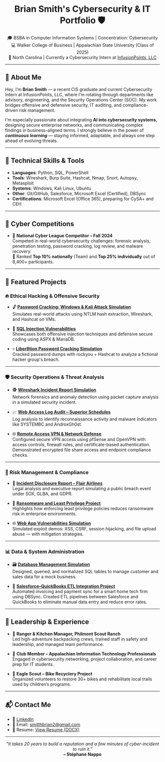 <h1 align="center">Brian Smith's Cybersecurity & IT Portfolio 🛡️</h1>
<p align="center">
  🎓 BSBA in Computer Information Systems | Concentration: Cybersecurity <br>
  💻 Walker College of Business | Appalachian State University (Class of 2025) <br>
  📍 North Carolina | Currently a Cybersecurity Intern at <a href="https://infusionpoints.com/" target="_blank" rel="noopener noreferrer">InfusionPoints, LLC</a>
</p>

---

## 🔹 About Me

Hey, I’m **Brian Smith** — a recent CIS graduate and current Cybersecurity Intern at InfusionPoints, LLC, where I’m rotating through departments like advisory, engineering, and the Security Operations Center (SOC). My work bridges offensive and defensive security, IT auditing, and compliance-driven risk management.

I'm especially passionate about integrating **AI into cybersecurity systems**, designing secure enterprise networks, and communicating complex findings in business-aligned terms. I strongly believe in the power of **_continuous learning_** — staying informed, adaptable, and always one step ahead of evolving threats.

---

## 🧠 Technical Skills & Tools

- **Languages**: Python, SQL, PowerShell
- **Tools**: Wireshark, Burp Suite, Hashcat, Nmap, Snort, Autopsy, Metasploit
- **Systems**: Windows, Kali Linux, Ubuntu
- **Other**: Git/GitHub, Salesforce, Microsoft Excel (Certified), DBSync
- **Certifications**: Microsoft Excel (Office 365), preparing for CySA+ and CEH

---

## 🏁 Cyber Competitions

- 🥷 **National Cyber League Competitor – Fall 2024**  
  Competed in real-world cybersecurity challenges: forensic analysis, penetration testing, password cracking, log review, and malware recovery.  
  🏅 Ranked **Top 10% nationally** (Team) and **Top 25% individually** out of 8,400+ participants.

---

## 📂 Featured Projects

### 🔥 Ethical Hacking & Offensive Security

- 🔓 [**Password Cracking: Windows & Kali Attack Simulation**](https://github.com/smitthbrian/Password-Cracking)  
  Simulates real-world attacks using NTLM hash extraction, Wireshark, and Hashcat on VMs.

- 🩻 [**SQL Injection Vulnerabilities**](https://github.com/smitthbrian/SQL-Injection-Vulnerabilities)  
  Showcases both offensive injection techniques and defensive secure coding using ASPX & MariaDB.

- 💀 [**Liber8tion Password Cracking Simulation**](https://github.com/smitthbrian/Network-Traffic-Analysis)  
  Cracked password dumps with rockyou + Hashcat to analyze a fictional hacker group's breach.

---

### 🛡️ Security Operations & Threat Analysis

- 🕵️ [**Wireshark Incident Report Simulation**](https://github.com/smitthbrian/Wireshark-Incident-Report-)  
  Network forensics and anomaly detection using packet capture analysis in a simulated security incident.

- 📈 [**Web Access Log Audit – Superior Schedules**](https://github.com/smitthbrian/Password-Audit-Simulation)  
  Log analysis to identify reconnaissance activity and malware indicators like SYSTEMBC and AndroxGh0st.

- 🌐 [**Remote Access VPN & Network Defense**](https://github.com/smitthbrian/VPN)  
  Configured secure VPN access using pfSense and OpenVPN with access controls, firewall rules, and certificate-based authentication. Demonstrated encrypted file share access and endpoint compliance checks.

---

### 🚨 Risk Management & Compliance

- 🧾 [**Incident Disclosure Report – Flair Airlines**](https://github.com/smitthbrian/Incident-Disclosure-Mock-Report)  
  Legal analysis and executive report simulating a public breach event under SOX, GLBA, and GDPR.

- 🦠 [**Ransomware and Least Privilege Project**](https://github.com/smitthbrian/Ransomware-and-Least-Privilege-Project)  
  Highlights how enforcing least privilege policies reduces ransomware risk in enterprise environments.

- 🌐 [**Web App Vulnerabilities Simulation**](https://github.com/smitthbrian/XSS-CSRF-Session-Hijacking-and-Malicious-File-Uploads)  
  Simulated exploit demos: XSS, CSRF, session hijacking, and file upload abuse — with mitigation strategies.

---

### 📊 Data & System Administration

- 🗃️ [**Database Management Simulation**](https://github.com/smitthbrian/Database-Management---Cumulative-MySQL-Code)  
  Designed, queried, and normalized SQL tables to manage customer and sales data for a mock business.

- 🔄 [**Salesforce–QuickBooks ETL Integration Project**](https://github.com/smitthbrian/ETL-Project)  
  Automated invoicing and payment sync for a smart home tech firm using DBSync. Created ETL pipelines between Salesforce and QuickBooks to eliminate manual data entry and reduce error rates.

---

## 💼 Leadership & Experience

- 🧭 **Ranger & Kitchen Manager, Philmont Scout Ranch**  
  Led high-adventure backpacking crews, trained staff in safety and leadership, and managed team performance.

- 🧠 **Club Member – Appalachian Information Technology Professionals**  
  Engaged in cybersecurity networking, project collaboration, and career prep for IT students.

- 🚴 **Eagle Scout – Bike Recyclery Project**  
  Organized volunteers to restore 30+ bikes and rehabilitate local trails used by children’s programs.

---

## 📬 Contact Me

- 🔗 [LinkedIn](https://www.linkedin.com/in/briansmith2025/)
- 📧 Email: smitthbrian2@gmail.com
- 💼 Resume: [View Resume (DOCX)](https://github.com/smitthbrian/BrianSmithResume/blob/main/BrianSmith_Resume_IP.docx)

---

<p align="center">
  <i>"It takes 20 years to build a reputation and a few minutes of cyber-incident to ruin it."</i><br>
  <b>– Stéphane Nappo</b>
</p>




